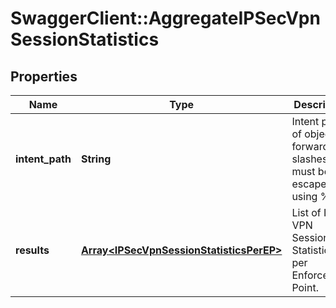 # SwaggerClient::AggregateIPSecVpnSessionStatistics

## Properties
Name | Type | Description | Notes
------------ | ------------- | ------------- | -------------
**intent_path** | **String** | Intent path of object, forward slashes must be escaped using %2F.  | 
**results** | [**Array&lt;IPSecVpnSessionStatisticsPerEP&gt;**](IPSecVpnSessionStatisticsPerEP.md) | List of IPSec VPN Session Statistics per Enforcement Point.  | [optional] 


